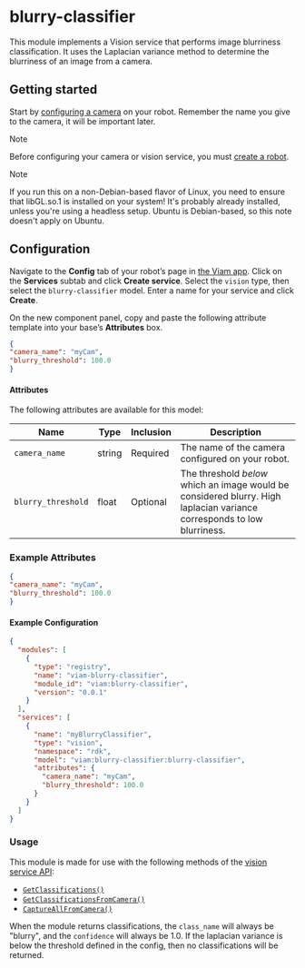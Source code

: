 # blurry-classifier 

This module implements a Vision service that performs image blurriness classification. It uses the Laplacian variance method to determine the blurriness of an image from a camera.

## Getting started

Start by [configuring a camera](https://docs.viam.com/components/camera/webcam/) on your robot. Remember the name you give to the camera, it will be important later.

> [!NOTE]
> Before configuring your camera or vision service, you must [create a robot](https://docs.viam.com/manage/fleet/robots/#add-a-new-robot).

> [!NOTE]
> If you run this on a non-Debian-based flavor of Linux, you need to ensure that libGL.so.1 is installed on your system! It's probably already installed, unless you're using a headless setup. Ubuntu is Debian-based, so this note doesn't apply on Ubuntu.

## Configuration

Navigate to the **Config** tab of your robot’s page in [the Viam app](https://app.viam.com/). Click on the **Services** subtab and click **Create service**. Select the `vision` type, then select the `blurry-classifier` model. Enter a name for your service and click **Create**.

On the new component panel, copy and paste the following attribute template into your base’s **Attributes** box.
```json
{
"camera_name": "myCam",
"blurry_threshold": 100.0
}
```

#### Attributes

The following attributes are available for this model:

| Name          | Type   | Inclusion | Description                |
|---------------|--------|-----------|----------------------------|
| `camera_name` | string  | Required  | The name of the camera configured on your robot. |
| `blurry_threshold` | float | Optional  | The threshold _below_ which an image would be considered blurry. High laplacian variance corresponds to low blurriness. |

### Example Attributes
```json
{
"camera_name": "myCam",
"blurry_threshold": 100.0
}
```

#### Example Configuration

```json
{
  "modules": [
    {
      "type": "registry",
      "name": "viam-blurry-classifier",
      "module_id": "viam:blurry-classifier",
      "version": "0.0.1"
    }
  ],
  "services": [
    {
      "name": "myBlurryClassifier",
      "type": "vision",
      "namespace": "rdk",
      "model": "viam:blurry-classifier:blurry-classifier",
      "attributes": {
        "camera_name": "myCam",
        "blurry_threshold": 100.0
      }
    }
  ]
}
```

### Usage

This module is made for use with the following methods of the [vision service API](https://docs.viam.com/services/vision/#api):
- [`GetClassifications()`](https://docs.viam.com/dev/reference/apis/services/vision/#getclassifications)
- [`GetClassificationsFromCamera()`](https://docs.viam.com/dev/reference/apis/services/vision/#getclassificationsfromcamera)
- [`CaptureAllFromCamera()`](https://docs.viam.com/dev/reference/apis/services/vision/#captureallfromcamera)

When the module returns classifications, the `class_name` will always be "blurry", and the `confidence` will always be 1.0. If the laplacian variance is below the threshold defined in the config, then no classifications will be returned. 
